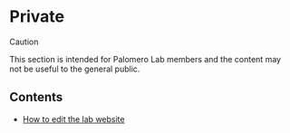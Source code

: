 # Private

> [!CAUTION]
> This section is intended for Palomero Lab members
> and the content may not be useful to the general public.

## Contents

- [How to edit the lab website](lab-website.md)
